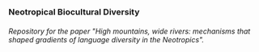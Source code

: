 ### Neotropical Biocultural Diversity

###### Repository for the paper "High mountains, wide rivers: mechanisms that shaped gradients of language diversity in the Neotropics".

